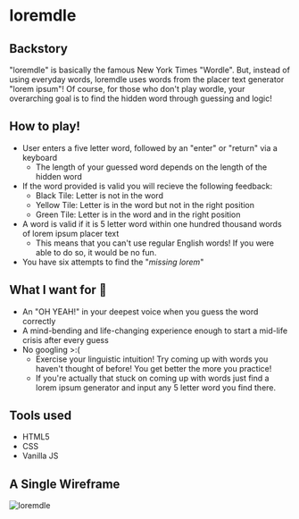 # loremdle
## Backstory
"loremdle" is basically the famous New York Times "Wordle". But, instead of using everyday words, loremdle uses words from the placer text generator "lorem ipsum"! Of course, for those who don't play wordle, your overarching goal is to find the hidden word through guessing and logic!

## How to play! 
* User enters a five letter word, followed by an "enter" or "return" via a keyboard
  * The length of your guessed word depends on the length of the hidden word 
* If the word provided is valid you will recieve the following feedback:
  * Black Tile: Letter is not in the word
  * Yellow Tile: Letter is in the word but not in the right position
  * Green Tile: Letter is in the word and in the right position
* A word is valid if it is 5 letter word within one hundred thousand words of lorem ipsum placer text
  * This means that you can't use regular English words! If you were able to do so, it would be no fun.
* You have six attempts to find the "_missing lorem_"

## What I want for 🫵
* An "OH YEAH!" in your deepest voice when you guess the word correctly
* A mind-bending and life-changing experience enough to start a mid-life crisis after every guess 
* No googling >:(
  * Exercise your linguistic intuition! Try coming up with words you haven't thought of before! You get better the more you practice!
  * If you're actually that stuck on coming up with words just find a lorem ipsum generator and input any 5 letter word you find there. 

## Tools used
* HTML5
* CSS
* Vanilla JS

## A Single Wireframe
![loremdle](https://user-images.githubusercontent.com/104126976/169827204-7e45c9d1-d5a4-4466-8d37-7c8f524878c9.jpeg)
